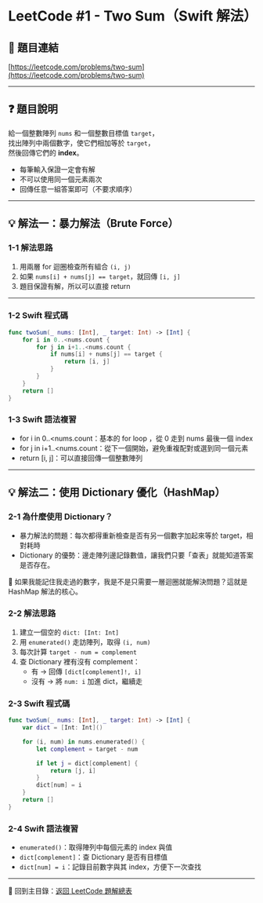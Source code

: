 # LeetCode #1 - Two Sum（Swift 解法）

## 📝 題目連結

[https://leetcode.com/problems/two-sum](https://leetcode.com/problems/two-sum)

---

## ❓ 題目說明

給一個整數陣列 `nums` 和一個整數目標值 `target`，  
找出陣列中兩個數字，使它們相加等於 `target`，  
然後回傳它們的 **index**。

- 每筆輸入保證一定會有解  
- 不可以使用同一個元素兩次  
- 回傳任意一組答案即可（不要求順序）

---

## 💡 解法一：暴力解法（Brute Force）

### 1-1 解法思路

1. 用兩層 for 迴圈檢查所有組合 `(i, j)`
2. 如果 `nums[i] + nums[j] == target`，就回傳 `[i, j]`
3. 題目保證有解，所以可以直接 return

---

### 1-2 Swift 程式碼

```swift
func twoSum(_ nums: [Int], _ target: Int) -> [Int] {
    for i in 0..<nums.count {
        for j in i+1..<nums.count {
            if nums[i] + nums[j] == target {
                return [i, j]
            }
        }
    }
    return []
}
```

### 1-3 Swift 語法複習

- for i in 0..<nums.count：基本的 for loop ，從 0 走到 nums 最後一個 index
- for j in i+1..<nums.count：從下一個開始，避免重複配對或選到同一個元素
- return [i, j]：可以直接回傳一個整數陣列



---

## 💡 解法二：使用 Dictionary 優化（HashMap）

### 2-1 為什麼使用 Dictionary？

- 暴力解法的問題：每次都得重新檢查是否有另一個數字加起來等於 target，相對耗時
- Dictionary 的優勢：邊走陣列邊記錄數值，讓我們只要「查表」就能知道答案是否存在。

📌 如果我能記住我走過的數字，我是不是只需要一層迴圈就能解決問題？這就是 HashMap 解法的核心。

### 2-2 解法思路

1. 建立一個空的 `dict: [Int: Int]`  
2. 用 `enumerated()` 走訪陣列，取得 `(i, num)`
3. 每次計算 `target - num = complement`
4. 查 Dictionary 裡有沒有 complement：  
   - 有 → 回傳 `[dict[complement]!, i]`
   - 沒有 → 將 `num: i` 加進 dict，繼續走

### 2-3 Swift 程式碼

```swift
func twoSum(_ nums: [Int], _ target: Int) -> [Int] {
    var dict = [Int: Int]()

    for (i, num) in nums.enumerated() {
        let complement = target - num

        if let j = dict[complement] {
            return [j, i]
        }
        dict[num] = i
    }
    return []
}
```

### 2-4 Swift 語法複習

- `enumerated()`：取得陣列中每個元素的 index 與值
- `dict[complement]`：查 Dictionary 是否有目標值
- `dict[num] = i`：記錄目前數字與其 index，方便下一次查找

---

📂 回到主目錄：[返回 LeetCode 題解總表](../README.md)
